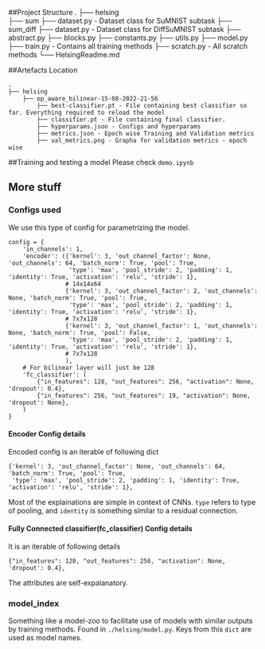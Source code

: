 
##Project Structure
    .
    ├── helsing              
        ├── sum
            ├── dataset.py - Dataset class for SuMNIST subtask
        ├── sum_diff 
            ├── dataset.py - Dataset class for DiffSuMNIST subtask
        ├── abstract.py
        ├── blocks.py 
        ├── constants.py 
        ├── utils.py
        ├── model.py 
    ├── train.py - Contains all training methods
    ├── scratch.py - All scratch methods
    └── HelsingReadme.md

##Artefacts Location
    
    .
    ├── helsing
        ├── op_aware_bilinear-15-08-2022-21-56
            ├── best-classifier.pt - File containing best classifier so far. Everything required to reload the model
            ├── classifier.pt - File containing final classifier.
            ├── hyperparams.json - Configs and hyperparams
            ├── metrics.json - Epoch wise Training and Validation metrics
            ├── val_metrics.png - Grapha for validation metrics - epoch wise


##Training and testing a model
Please check `demo.ipynb`


## More stuff

### Configs used

We use this type of config for parametrizing the model.
```
config = {
    'in_channels': 1,
    'encoder': ({'kernel': 3, 'out_channel_factor': None, 'out_channels': 64, 'batch_norm': True, 'pool': True,
                 'type': 'max', 'pool_stride': 2, 'padding': 1, 'identity': True, 'activation': 'relu', 'stride': 1},
                # 14x14x64
                {'kernel': 3, 'out_channel_factor': 2, 'out_channels': None, 'batch_norm': True, 'pool': True,
                 'type': 'max', 'pool_stride': 2, 'padding': 1, 'identity': True, 'activation': 'relu', 'stride': 1},
                # 7x7x128
                {'kernel': 3, 'out_channel_factor': 1, 'out_channels': None, 'batch_norm': True, 'pool': False,
                 'type': 'max', 'pool_stride': 2, 'padding': 1, 'identity': True, 'activation': 'relu', 'stride': 1},
                # 7x7x128
                ),
    # For bilinear layer will just be 128
    'fc_classifier': (
        {"in_features": 128, "out_features": 256, "activation": None, 'dropout': 0.4},
        {"in_features": 256, "out_features": 19, "activation": None, 'dropout': None},
    )
}

```

#### Encoder Config details
Encoded config is an iterable of following dict
```
{'kernel': 3, 'out_channel_factor': None, 'out_channels': 64, 'batch_norm': True, 'pool': True,
 'type': 'max', 'pool_stride': 2, 'padding': 1, 'identity': True, 'activation': 'relu', 'stride': 1},
```

Most of the explainations are simple in context of CNNs. `type` refers to type of pooling, and `identity` is something similar to a residual connection.

#### Fully Connected classifier(fc_classifier) Config details
It is an iterable of following details
```
{"in_features": 128, "out_features": 256, "activation": None, 'dropout': 0.4},
```
The attributes are self-expalanatory.


### model_index
Something like a  model-zoo to facilitate use of models with similar outputs by training methods.
Found in `./helsing/model.py`. Keys from this `dict` are used as model names.

